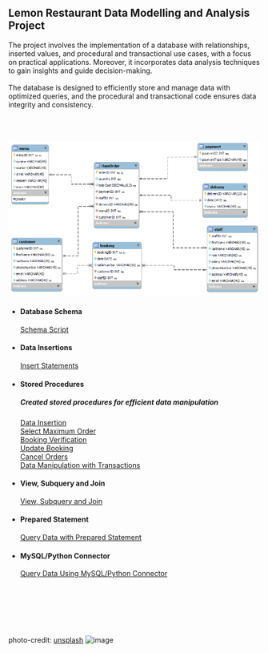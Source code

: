 ## Lemon Restaurant Data Modelling and Analysis Project
The project involves the implementation of a database with relationships, inserted values, and procedural and transactional use cases, with a focus on practical applications.
Moreover, it incorporates data analysis techniques to gain insights and guide decision-making.<br>                                       
The database is designed to efficiently store and manage data with optimized queries, and the procedural and transactional code ensures data integrity and consistency. <br><br><br><br>                                                                                                  


![database_model](https://github.com/TheDataCode/Database-Capstone-Project/blob/main/lemon_db_schema.png)






- #### Database Schema                                             
    [Schema Script](https://github.com/TheDataCode/Database-Capstone-Project/blob/main/little_restaurant_db.sql)


- #### Data Insertions
    [Insert Statements](https://github.com/TheDataCode/Database-Engineering-and-Analysis-Project/blob/main/insert_script.sql)  
    

- #### Stored Procedures
   ##### Created stored procedures for efficient data manipulation
    [Data Insertion](https://github.com/TheDataCode/Database-Capstone-Project/blob/main/storedprocedure_insertions.sql)              
    [Select Maximum Order](https://github.com/TheDataCode/Database-Capstone-Project/blob/main/stored_procedures.sql)                  
    [Booking Verification](https://github.com/TheDataCode/Database-Capstone-Project/blob/main/storedProcedure-checkBooking.sql)       
    [Update Booking](https://github.com/TheDataCode/Database-Capstone-Project/blob/main/storedProcedure-Updates.sql)                  
    [Cancel Orders](https://github.com/TheDataCode/Database-Capstone-Project/blob/main/storedProcedure-Delete_statement.sql)           
    [Data Manipulation with Transactions](https://github.com/TheDataCode/Database-Capstone-Project/blob/main/Stored%20Procedure%20with%20Transactions.sql)                                                                       
    
 - #### View, Subquery and Join
     [View, Subquery and Join ](https://github.com/TheDataCode/Database-Capstone-Project/blob/main/data_retrieval_scripts.sql)


 - #### Prepared Statement
     [Query Data with Prepared Statement](https://github.com/TheDataCode/Database-Capstone-Project/blob/main/prepared_statement.sql)
     
     
 - #### MySQL/Python Connector
      [Query Data Using MySQL/Python Connector](https://github.com/TheDataCode/Database-Capstone-Project/blob/main/data-retrieval-with-python.ipynb) <br><br><br><br><br><br><br>


photo-credit: [unsplash](https://unsplash.com/@_k8_)
![image](https://github.com/TheDataCode/Database-Capstone-Project/assets/107037322/1afba8bd-b489-4e54-a909-2d43029859d9)

